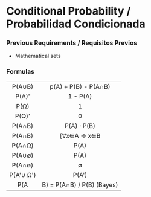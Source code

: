 # Conditional Probability / Probabilidad Condicionada

### Previous Requirements / Requisitos Previos
- Mathematical sets

### Formulas

|       |       |
|:-----:|:-----:|
|P(A∪B) | p(A) + P(B) - P(A∩B)|
|P(A)'  | 1 - P(A)|
|P(Ω)   | 1 |
|P(Ω)'  | 0 |
|P(A∩B) | P(A) ⋅ P(B)|
|P(A∩B) | [∀x∈A → x∈B |
|P(A∩Ω) | P(A) |
|P(A∪∅) | P(A) |
|P(A∩∅) | ∅ |
|P(A'∪ Ω') | P(A')|
P(A|B) = P(A∩B) / P(B) (Bayes)